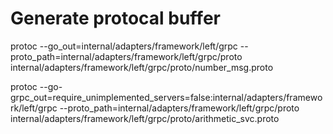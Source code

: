 

# Generate protocal buffer 
protoc --go_out=internal/adapters/framework/left/grpc --proto_path=internal/adapters/framework/left/grpc/proto internal/adapters/framework/left/grpc/proto/number_msg.proto

protoc --go-grpc_out=require_unimplemented_servers=false:internal/adapters/framework/left/grpc --proto_path=internal/adapters/framework/left/grpc/proto internal/adapters/framework/left/grpc/proto/arithmetic_svc.proto
